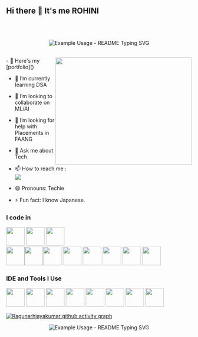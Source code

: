 ## Hi there 👋 It's me ROHINI

<br><br>

<p align="center">
  <img src="https://readme-typing-svg.demolab.com/?lines=HI+there+It's+me+Ragunath!;Web+Developer!;UI/UX+Designer!;&font=Fira%20Code&center=true&width=380&height=50&duration=4000&pause=1000" alt="Example Usage - README Typing SVG">
</p>



<br>
<img align="right" width="370" height="290" src="https://i.pinimg.com/originals/47/f0/34/47f0342cec72b800463bf003eac1257e.gif">
- 🔭 Here's my [portfolio]() 
                                                
- 🌱 I’m currently learning DSA

- 👯 I’m looking to collaborate on ML/AI

- 🤔 I’m looking for help with Placements in FAANG

- 💬 Ask me about Tech

- 📫 How to reach me :
<br /> [<img src="https://img.shields.io/badge/LinkedIn-0077B5?style=for-the-badge&logo=linkedin&logoColor=white" />](https://www.linkedin.com/in/ragunath-j-728a28304/)

- 😄 Pronouns: Techie


- ⚡ Fun fact: I know Japanese.


### I code in
<img height="50" width="50" src="https://img.icons8.com/color/48/000000/python.png" />   <img height="50" width="50" src="https://img.icons8.com/color/48/000000/html-5.png" /> <img height="50" width="50" src="https://img.icons8.com/color/48/000000/css3.png" />  
<img height="50" width="50" src="https://img.icons8.com/color/48/000000/javascript.png"/><img height="50" width="50" src="https://img.icons8.com/color/48/000000/tensorflow.png"/><img height="50" width="50" src="https://img.icons8.com/fluent/48/000000/arduino.png"/> <img height="50" width="50" src="https://img.icons8.com/color/48/000000/react-native.png"/> <img height="50" width="50" src="https://img.icons8.com/color/48/000000/mysql-logo.png"/> <img height="50" width="50" src="https://img.icons8.com/color/48/000000/mongodb.png"/> <img height="50" width="50" src="https://img.icons8.com/color/48/000000/nodejs.png"/> <img height="50" width="50" src="https://img.icons8.com/fluency/48/000000/handlebar-mustache.png"/> 

### IDE and Tools I Use
<img height="50" width="50" src="https://img.icons8.com/color/48/000000/visual-studio-code-2019.png"/> <img height="50" width="50" src="https://img.icons8.com/color/48/000000/pycharm.png"/> <img height="50" width="50" src="https://img.icons8.com/color/50/000000/git.png"/> <img height="50" width="50" src="https://img.icons8.com/dusk/64/000000/anaconda.png"/> <img height="50" src="https://img.icons8.com/officel/480/null/java-eclipse.png"/>  <img height="50" width="50" src="https://img.icons8.com/doodle/48/000000/adobe-photoshop.png"/> <img height="50" width="50" src="https://img.icons8.com/color/48/000000/figma--v1.png"/> <img height="50" width="50" src="https://img.icons8.com/?size=100&id=4VVL78edhbW9&format=png&color=000000"/>


[![Ragunarhjayakumar github activity graph](https://github-readme-activity-graph.vercel.app/graph?username=RagunathJayakumar&bg_color=000000&color=31d351&line=4c9e6c&point=1ddd2a&area=true&hide_border=true)](https://github.com/ashutosh00710/github-readme-activity-graph)



<p align="center">
  <img src="https://readme-typing-svg.demolab.com/?lines=Thankyou+For+Visiting +Me!;&font=Fira%20Code&center=true&width=380&height=50&duration=4000&pause=1000" alt="Example Usage - README Typing SVG">
</p>
